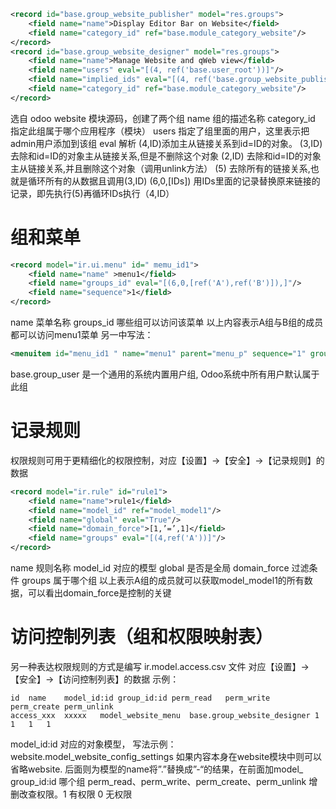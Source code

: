 
```xml
<record id="base.group_website_publisher" model="res.groups">
    <field name="name">Display Editor Bar on Website</field>
    <field name="category_id" ref="base.module_category_website"/>
</record>
<record id="base.group_website_designer" model="res.groups">
    <field name="name">Manage Website and qWeb view</field>
    <field name="users" eval="[(4, ref('base.user_root'))]"/>
    <field name="implied_ids" eval="[(4, ref('base.group_website_publisher'))]"/>
    <field name="category_id" ref="base.module_category_website"/>
</record>
```
选自 odoo website 模块源码，创建了两个组
name 组的描述名称
category_id 指定此组属于哪个应用程序（模块）
users 指定了组里面的用户，这里表示把admin用户添加到该组
eval 解析
(4,ID)添加主从链接关系到id=ID的对象。
(3,ID)去除和id=ID的对象主从链接关系,但是不删除这个对象
(2,ID) 去除和id=ID的对象主从链接关系,并且删除这个对象（调用unlink方法）
(5) 去除所有的链接关系,也就是循环所有的从数据且调用(3,ID)
(6,0,[IDs]) 用IDs里面的记录替换原来链接的记录，即先执行(5)再循环IDs执行（4,ID）

# 组和菜单
```XML
<record model="ir.ui.menu" id=" memu_id1">
    <field name="name" >menu1</field>
    <field name="groups_id" eval="[(6,0,[ref('A'),ref('B')]),]"/>
    <field name="sequence">1</field>
</record>
```
name 菜单名称
groups_id 哪些组可以访问该菜单
以上内容表示A组与B组的成员都可以访问menu1菜单
另一中写法：
```XML
<menuitem id="menu_id1 " name="menu1" parent="menu_p" sequence="1" groups="A,B "/>
```
base.group_user 是一个通用的系统内置用户组, Odoo系统中所有用户默认属于此组

# 记录规则
权限规则可用于更精细化的权限控制，对应【设置】->【安全】->【记录规则】的数据
```XML
<record model="ir.rule" id="rule1">
    <field name="name">rule1</field>
    <field name="model_id" ref="model_model1"/>
    <field name="global" eval="True"/>
    <field name="domain_force">[1,’=’,1]</field>
    <field name="groups" eval="[(4,ref('A'))]"/>
</record>
```
name 规则名称
model_id 对应的模型
global 是否是全局
domain_force 过滤条件
groups 属于哪个组
以上表示A组的成员就可以获取model_model1的所有数据，可以看出domain_force是控制的关键

# 访问控制列表（组和权限映射表）
另一种表达权限规则的方式是编写 ir.model.access.csv 文件
对应【设置】->【安全】->【访问控制列表】的数据
示例：
```CSV
id	name	model_id:id	group_id:id	perm_read	perm_write	perm_create	perm_unlink
access_xxx	xxxxx	model_website_menu	base.group_website_designer	1	1	1	1
```
model_id:id 对应的对象模型，
写法示例：website.model_website_config_settings
如果内容本身在website模块中则可以省略website.
后面则为模型的name将”.”替换成”-“的结果，在前面加model_
group_id:id 哪个组
perm_read、perm_write、perm_create、perm_unlink 增删改查权限。1 有权限 0 无权限